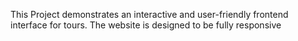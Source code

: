 This Project demonstrates an interactive and user-friendly frontend interface for 
tours. The website is designed to be fully responsive
